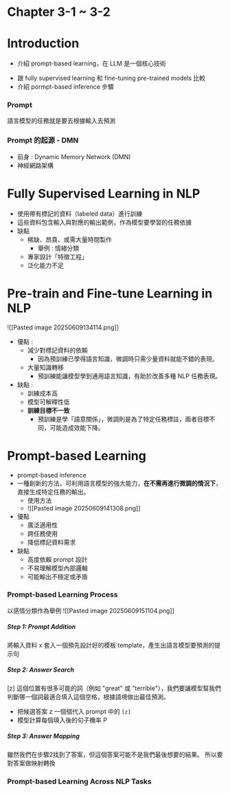 # Chapter 3-1 ~ 3-2

# Introduction
- 介紹 prompt-based learning，在 LLM 是一個核心技術
+ 跟 fully supervised learning 和 fine-tuning pre-trained models 比較
+ 介紹 pormpt-based inference 步驟

### Prompt
語言模型的任務就是要去根據輸入去預測
### Prompt 的起源 - DMN
+ 前身 : Dynamic Memory Network (DMN)
+ 神經網路架構

# Fully Supervised Learning in NLP
+ 使用帶有標記的資料（labeled data）進行訓練
+ 這些資料包含輸入與對應的輸出範例，作為模型要學習的任務依據
+ 缺點
	+ 稀缺、昂貴、或需大量時間製作
		+ 舉例 : 情緒分類
	+ 專家設計「特徵工程」
	+ 泛化能力不足
# Pre-train and Fine-tune Learning in NLP
![[Pasted image 20250609134114.png]]
+ 優點 : 
	+ 減少對標記資料的依賴
		+ 因為預訓練已學得語言知識，微調時只需少量資料就能不錯的表現。
	+ 大量知識轉移
		+ 預訓練能讓模型學到通用語言知識，有助於改善多種 NLP 任務表現。
+ 缺點 : 
	+ 訓練成本高
	+ 模型可解釋性低
	+ **訓練目標不一致**  
		+ 預訓練是學「語意關係」，微調則是為了特定任務標註，兩者目標不同，可能造成效能下降。

# Prompt-based Learning
+ prompt-based inference
+ 一種創新的方法，可利用語言模型的強大能力，**在不需再進行微調的情況下**，直接生成特定任務的輸出。
	+ 使用方法
	+ ![[Pasted image 20250609141308.png]]
+ 優點
	+ 廣泛適用性
	+ 跨任務使用
	+ 降低標記資料需求
+ 缺點
	+ 高度依賴 prompt 設計
	+ 不易理解模型內部邏輯
	+ 可能輸出不穩定或矛盾

### Prompt-based Learning Process
以感情分類作為舉例
![[Pasted image 20250609151104.png]]
##### Step 1: Prompt Addition
將輸入資料 x 套入一個預先設計好的模板 template，產生出語言模型要預測的提示句

##### Step 2: Answer Search
[z] 這個位置有很多可能的詞（例如 "great" 或 "terrible"），我們要讓模型幫我們判斷哪一個詞最適合填入這個空格，根據語境做出最佳預測。
+ 把候選答案 z 一個個代入 prompt 中的 `[z]`
+ 模型計算每個填入後的句子機率 P
##### Step 3: Answer Mapping
雖然我們在步驟2找到了答案，但這個答案可能不是我們最後想要的結果。
所以要對答案做映射轉換

### Prompt-based Learning Across NLP Tasks